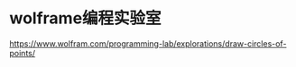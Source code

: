 # wolframe编程实验室




 https://www.wolfram.com/programming-lab/explorations/draw-circles-of-points/













